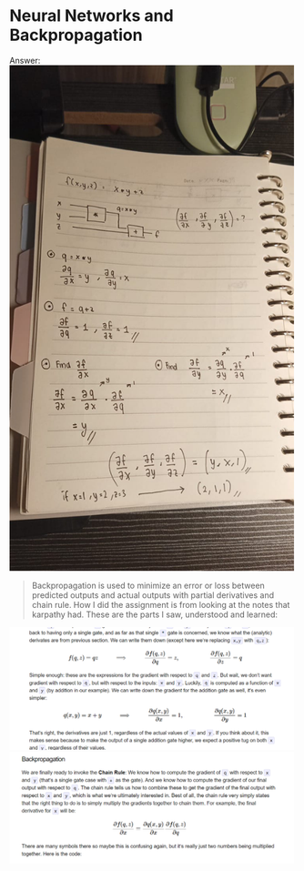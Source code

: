 # Neural Networks and Backpropagation
Answer:   
<img src="h4.png" alt="Hill Climbing Plot" width="500"/>   

>Backpropagation is used to minimize an error or loss between predicted outputs and actual outputs with partial derivatives and chain rule. How I did the assignment is from looking at the notes that karpathy had. These are the parts I saw, understood and learned:

<img src="1.png" alt="Hill Climbing Plot" width="500"/>   
<img src="2.png" alt="Hill Climbing Plot" width="500"/>   